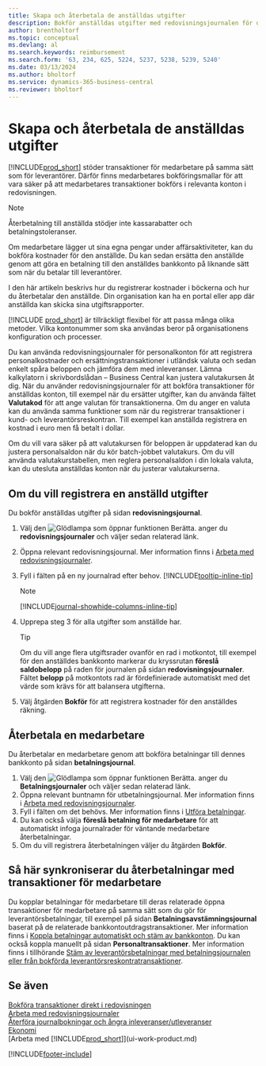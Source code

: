 ```yaml
---
title: Skapa och återbetala de anställdas utgifter
description: Bokför anställdas utgifter med redovisningsjournalen för den anställdas konto och bokför en betalning till deras bankkonto för att ersätta för affärsrelaterade utgifter.
author: brentholtorf
ms.topic: conceptual
ms.devlang: al
ms.search.keywords: reimbursement
ms.search.form: '63, 234, 625, 5224, 5237, 5238, 5239, 5240'
ms.date: 03/13/2024
ms.author: bholtorf
ms.service: dynamics-365-business-central
ms.reviewer: bholtorf
---
```

# <a name="record-and-reimburse-employees-expenses"></a>Skapa och återbetala de anställdas utgifter

[!INCLUDE[prod_short](includes/prod_short.md)] stöder transaktioner för medarbetare på samma sätt som för leverantörer. Därför finns medarbetares bokföringsmallar för att vara säker på att medarbetares transaktioner bokförs i relevanta konton i redovisningen.

> [!NOTE]  
> Återbetalning till anställda stödjer inte kassarabatter och betalningstoleranser.

Om medarbetare lägger ut sina egna pengar under affärsaktiviteter, kan du bokföra kostnader för den anställde. Du kan sedan ersätta den anställde genom att göra en betalning till den anställdes bankkonto på liknande sätt som när du betalar till leverantörer.  

I den här artikeln beskrivs hur du registrerar kostnader i böckerna och hur du återbetalar den anställde. Din organisation kan ha en portal eller app där anställda kan skicka sina utgiftsrapporter.

[!INCLUDE [prod_short](includes/prod_short.md)] är tillräckligt flexibel för att passa många olika metoder. Vilka kontonummer som ska användas beror på organisationens konfiguration och processer.  

Du kan använda redovisningsjournaler för personalkonton för att registrera personalkostnader och ersättningstransaktioner i utländsk valuta och sedan enkelt spåra beloppen och jämföra dem med inleveranser. Lämna kalkylatorn i skrivbordslådan – Business Central kan justera valutakursen åt dig. När du använder redovisningsjournaler för att bokföra transaktioner för anställdas konton, till exempel när du ersätter utgifter, kan du använda fältet **Valutakod** för att ange valutan för transaktionerna. Om du anger en valuta kan du använda samma funktioner som när du registrerar transaktioner i kund- och leverantörsreskontran. Till exempel kan anställda registrera en kostnad i euro men få betalt i dollar.

Om du vill vara säker på att valutakursen för beloppen är uppdaterad kan du justera personalsaldon när du kör batch-jobbet valutakurs. Om du vill använda valutakurstabellen, men reglera personalsaldon i din lokala valuta, kan du utesluta anställdas konton när du justerar valutakurserna.

## <a name="to-record-an-employees-expense"></a>Om du vill registrera en anställd utgifter

Du bokför anställdas utgifter på sidan **redovisningsjournal**.

1. Välj den ![Glödlampa som öppnar funktionen Berätta.](media/ui-search/search_small.png "Berätta för mig vad du vill göra") anger du **redovisningsjournaler** och väljer sedan relaterad länk.  
2. Öppna relevant redovisningsjournal. Mer information finns i [Arbeta med redovisningsjournaler](ui-work-general-journals.md).
3. Fyll i fälten på en ny journalrad efter behov. [!INCLUDE[tooltip-inline-tip](includes/tooltip-inline-tip_md.md)]  

    > [!NOTE]
    > [!INCLUDE[journal-showhide-columns-inline-tip](includes/journal-showhide-columns-inline-tip.md)]
4. Upprepa steg 3 för alla utgifter som anställde har.

    > [!TIP]  
    > Om du vill ange flera utgiftsrader ovanför en rad i motkontot, till exempel för den anställdes bankkonto markerar du kryssrutan **föreslå saldobelopp** på raden för journalen på sidan **redovisningsjournaler**. Fältet **belopp** på motkontots rad är fördefinierade automatiskt med det värde som krävs för att balansera utgifterna.
5. Välj åtgärden **Bokför** för att registrera kostnader för den anställdes räkning.

## <a name="to-reimburse-an-employee"></a>Återbetala en medarbetare

Du återbetalar en medarbetare genom att bokföra betalningar till dennes bankkonto på sidan **betalningsjournal**.  

1. Välj den ![Glödlampa som öppnar funktionen Berätta.](media/ui-search/search_small.png "Berätta för mig vad du vill göra") anger du **Betalningsjournaler** och väljer sedan relaterad länk.
2. Öppna relevant buntnamn för utbetalningsjournal. Mer information finns i [Arbeta med redovisningsjournaler](ui-work-general-journals.md).
3. Fyll i fälten om det behövs. Mer information finns i [Utföra betalningar](payables-make-payments.md).
4. Du kan också välja **föreslå betalning för medarbetare** för att automatiskt infoga journalrader för väntande medarbetare återbetalningar.
5. Om du vill registrera återbetalningen väljer du åtgärden **Bokför**.  

## <a name="to-reconcile-reimbursements-with-employee-ledger-entries"></a>Så här synkroniserar du återbetalningar med transaktioner för medarbetare

Du kopplar betalningar för medarbetare till deras relaterade öppna transaktioner för medarbetare på samma sätt som du gör för leverantörsbetalningar, till exempel på sidan **Betalningsavstämningsjournal** baserat på de relaterade bankkontoutdragstransaktioner. Mer information finns i [Koppla betalningar automatiskt och stäm av bankkonton](receivables-apply-payments-auto-reconcile-bank-accounts.md). Du kan också koppla manuellt på sidan **Personaltransaktioner**. Mer information finns i tillhörande [Stäm av leverantörsbetalningar med betalningsjournalen eller från bokförda leverantörsreskontratransaktioner](payables-how-apply-purchase-transactions-manually.md).  

## <a name="see-also"></a>Se även

[Bokföra transaktioner direkt i redovisningen](finance-how-post-transactions-directly.md)  
[Arbeta med redovisningsjournaler](ui-work-general-journals.md)  
[Återföra journalbokningar och ångra inleveranser/utleveranser](finance-how-reverse-journal-posting.md)  
[Ekonomi](finance.md)  
[Arbeta med [!INCLUDE[prod_short](includes/prod_short.md)]](ui-work-product.md)  


[!INCLUDE[footer-include](includes/footer-banner.md)]
